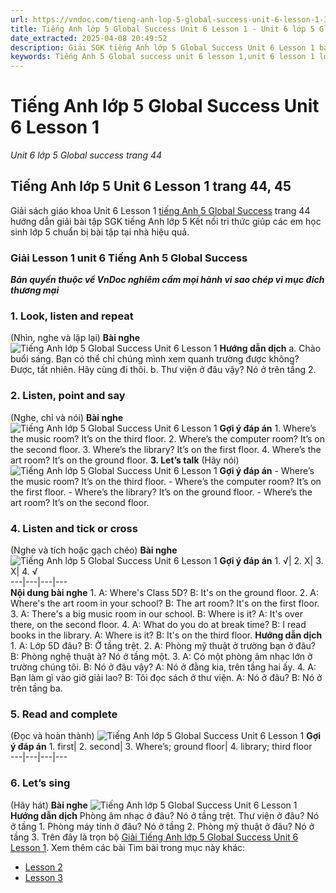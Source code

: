 ```yaml
---
url: https://vndoc.com/tieng-anh-lop-5-global-success-unit-6-lesson-1-320401
title: Tiếng Anh lớp 5 Global Success Unit 6 Lesson 1 - Unit 6 lớp 5 Global success trang 44 - VnDoc.com
date_extracted: 2025-04-08 20:49:52
description: Giải SGK tiếng Anh lớp 5 Global Success Unit 6 Lesson 1 bao gồm đáp án các phần bài tập trang 44 giúp các em chuẩn bị bài hiệu quả.
keywords: Tiếng Anh 5 Global success unit 6 lesson 1,unit 6 lesson 1 lớp 5,unit 6 lesson 1 lớp 5 Global success,tiếng anh lớp 5 unit 6 lesson 1,tiếng anh lớp 5 global success unit 6 lesson 1,unit 6 lesson 1 tiếng anh 5 global success,unit 6 lesson 1 lớp 5 Global success trang 44,tiếng anh 5 unit 6 lesson 1,Tiếng Anh 5 unit 6 lesson 1 Global Success,tiếng Anh lớp 5 kết nối unit 6 lesson 1
---
```


# Tiếng Anh lớp 5 Global Success Unit 6 Lesson 1
 _Unit 6 lớp 5 Global success trang 44_
## Tiếng Anh lớp 5 Unit 6 Lesson 1 trang 44, 45
Giải  sách giáo khoa Unit 6 Lesson 1 [tiếng Anh 5 Global Success](<https://vndoc.com/tieng-anh-lop-5-global-success>) trang 44 hướng dẫn giải bài tập SGK tiếng Anh lớp 5 Kết nối tri thức giúp các em học sinh lớp 5 chuẩn bị bài tập tại nhà hiệu quả.
### Giải Lesson 1 unit 6 Tiếng Anh 5 Global Success
 _**Bản quyền thuộc về VnDoc nghiêm cấm mọi hành vi sao chép vì mục đích thương mại**_
### 1\. Look, listen and repeat
\(Nhìn, nghe và lặp lại\)
**Bài nghe**
![Tiếng Anh lớp 5 Global Success Unit 6 Lesson 1](https://i.vdoc.vn/data/image/2024/05/18/tieng-anh-lop-5-global-success-unit-6-lesson-1-1.png)
**Hướng dẫn dịch**
a. Chào buổi sáng. Bạn có thể chỉ chúng mình xem quanh trường được không?
Được, tất nhiên. Hãy cùng đi thôi.
b. Thư viện ở đâu vậy?
Nó ở trên tầng 2.
### 2\. Listen, point and say
\(Nghe, chỉ và nói\)
**Bài nghe**
![Tiếng Anh lớp 5 Global Success Unit 6 Lesson 1](https://i.vdoc.vn/data/image/2024/05/18/tieng-anh-lop-5-global-success-unit-6-lesson-1-2.png)
**Gợi ý đáp án**
1\. Where’s the music room?
It’s on the third floor.
2\. Where’s the computer room?
It’s on the second floor.
3\. Where’s the library?
It’s on the first floor.
4\. Where’s the art room?
It’s on the ground floor.
**3\. Let’s talk**
\(Hãy nói\)
![Tiếng Anh lớp 5 Global Success Unit 6 Lesson 1](https://i.vdoc.vn/data/image/2024/05/18/tieng-anh-lop-5-global-success-unit-6-lesson-1-3.png)
**Gợi ý đáp án**
\- Where’s the music room?
It’s on the third floor.
\- Where’s the computer room?
It’s on the first floor.
\- Where’s the library?
It’s on the ground floor.
\- Where’s the art room?
It’s on the second floor.
### 4\. Listen and tick or cross
\(Nghe và tích hoặc gạch chéo\)
**Bài nghe**
![Tiếng Anh lớp 5 Global Success Unit 6 Lesson 1](https://i.vdoc.vn/data/image/2024/05/18/tieng-anh-lop-5-global-success-unit-6-lesson-1-4.png)
**Gợi ý đáp án**
1\. √| 2\. X| 3\. X| 4\. √  
---|---|---|---  
**Nội dung bài nghe**
1\. A: Where's Class 5D?
B: It's on the ground floor.
2\. A: Where's the art room in your school?
B: The art room? It's on the first floor.
3\. A: There's a big music room in our school.
B: Where is it?
A: It's over there, on the second floor.
4\. A: What do you do at break time?
B: I read  books in the library.
A: Where is it?
B: It's on the third floor.
**Hướng dẫn dịch**
1\. A: Lớp 5D đâu?
B: Ở tầng trệt.
2\. A: Phòng mỹ thuật ở trường bạn ở đâu?
B: Phòng nghệ thuật à? Nó ở tầng một.
3\. A: Có một phòng âm nhạc lớn ở trường chúng tôi.
B: Nó ở đâu vậy?
A: Nó ở đằng kia, trên tầng hai ấy.
4\. A: Bạn làm gì vào giờ giải lao?
B: Tôi đọc sách ở thư viện.
A: Nó ở đâu?
B: Nó ở trên tầng ba.
### 5\. Read and complete
\(Đọc và hoàn thành\)
![Tiếng Anh lớp 5 Global Success Unit 6 Lesson 1](https://i.vdoc.vn/data/image/2024/05/18/tieng-anh-lop-5-global-success-unit-6-lesson-1-5.png)
**Gợi ý đáp án**
1\. first| 2\. second| 3\. Where’s; ground floor| 4\. library; third floor  
---|---|---|---  
### 6\. Let’s sing
\(Hãy hát\)
**Bài nghe**
![Tiếng Anh lớp 5 Global Success Unit 6 Lesson 1](https://i.vdoc.vn/data/image/2024/05/18/tieng-anh-lop-5-global-success-unit-6-lesson-1-6.png)
**Hướng dẫn dịch**
Phòng âm nhạc ở đâu?
Nó ở tầng trệt.
Thư viện ở đâu?
Nó ở tầng 1.
Phòng máy tính ở đâu?
Nó ở tầng 2.
Phòng mỹ thuật ở đâu?
Nó ở tầng 3.
Trên đây là trọn bộ [Giải Tiếng Anh lớp 5 Global Success Unit 6 Lesson 1](<https://vndoc.com/tieng-anh-lop-5-global-success-unit-6-lesson-1-320401>).
Xem thêm các bài Tìm bài trong mục này khác:
  * [Lesson 2](</tieng-anh-lop-5-global-success-unit-6-lesson-2-320432>)
  * [Lesson 3](</tieng-anh-lop-5-global-success-unit-6-lesson-3-320440>)

